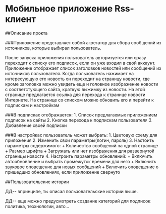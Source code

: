 # Мобильное приложение Rss-клиент

##Описание прокта

###Приложение представляет собой агрегатор для сбора сообщений из источников, которые выбирал пользователь.

После запуска приложения пользователь авторизуется или сразу переходит к списку его подписок, если он уже входил в свой аккаунт.
Приложение отображает список заголовков новостей или сообщений из источников пользователя. Когда пользователь нажимает на интересующую его новость он переходит на страницу новости, где кроме заголовка можно увидеть еще и головное изображение новости с соответстующего сайта, краткую выжимку из новости. На этой странице предлагается ссылка для перехода к странице новости Интернете.
На странице со списком можно обновить его и перейти к подпискам и настройкам

###В подписках отображается: 
	1. Cписок предлагаемых приложением подписок на сайты
	2. Кнопка перехода к подпискам пользователя
	3. Добавление своей подписки

###В настройках пользователь может выбрать:
	1. Цветовую схему для приложения
	2. Изменить свои параметры(логин, пароль)
	3. Настоить параметры содержимого:
		+ Количество сообщений на одной странице
		+ Размер шрифта
		+ Загружать или нет изображения для развернутой страницы новости
	4. Настроить параметры обновлений:
		+ Включить автообновление и выбрать промежуток времени для него
		+ Включить звуковое оповещение для новых сообщений
		+ Включить оповещение о пришедших обновлениях, если приложение свернуто
		
##Пользовательские истории

ДД-- впринципе, ты описал пользовательские истории выше. 

ДД-- еще можно предусмотреть создание категорий для подписок: политика, тезхнологии, авто...